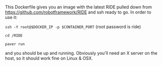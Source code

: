 This Dockerfile gives you an image with the latest RIDE pulled down from https://github.com/robotframework/RIDE and ssh ready to go.
In order to use it:

`ssh -Y root@$DOCKER_IP -p $CONTAINER_PORT` (root password is ride) 

`cd /RIDE`

`paver run` 

and you should be up and running. Obviously you'll need an X server on the host, so it should work fine on Linux & OSX. 

